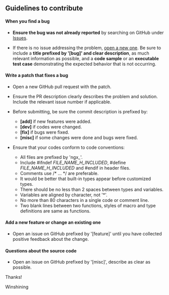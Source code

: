 ## Guidelines to contribute

#### **When you find a bug**

* **Ensure the bug was not already reported** by searching on GitHub under [Issues](https://github.com/winshining/nginx-http-flv-module/issues).

* If there is no issue addressing the problem, [open a new one](https://github.com/winshining/nginx-http-flv-module/issues/new). Be sure to include a **title prefixed by '[bug]' and clear description**, as much relevant information as possible, and a **code sample** or an **executable test case** demonstrating the expected behavior that is not occurring.

#### **Write a patch that fixes a bug**

* Open a new GitHub pull request with the patch.

* Ensure the PR description clearly describes the problem and solution. Include the relevant issue number if applicable.

* Before submitting, be sure the commit description is prefixed by:
  * **[add]** if new features were added.
  * **[dev]** if codes were changed.
  * **[fix]** if bugs were fixed.
  * **[misc]** if some changes were done and bugs were fixed.

* Ensure that your codes conform to code conventions:
  * All files are prefixed by 'ngx_'.
  * Include #ifndef _FILE_NAME_H_INCLUDED_, #define _FILE_NAME_H_INCLUDED_ and #endif in header files.
  * Comments use /* ... */ are preferable.
  * It would be better that built-in types appear before customized types.
  * There should be no less than 2 spaces between types and variables.
  * Variables are aligned by character, not '*'.
  * No more than 80 characters in a single code or comment line.
  * Two blank lines between two functions, styles of macro and type definitions are same as functions.

#### **Add a new feature or change an existing one**

* Open an issue on GitHub prefixed by '[feature]' until you have collected positive feedback about the change.

#### **Questions about the source code**

* Open an issue on GitHub prefixed by '[misc]', describe as clear as possible.

Thanks! 

Winshining
